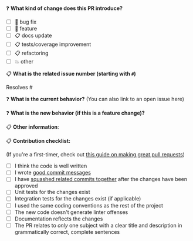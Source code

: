 ❓ **What kind of change does this PR introduce?**

* [ ] 🐞 bug fix
* [ ] 🐣 feature
* [ ] 📋 docs update
* [ ] 📋 tests/coverage improvement
* [ ] 📋 refactoring
* [ ] 💥 other

📋 **What is the related issue number (starting with `#`)**

<!-- Are there any issues opened that will be resolved by merging this change? -->
Resolves #<!-- issue number here -->

❓ **What is the current behavior?** (You can also link to an open issue here)



❓ **What is the new behavior (if this is a feature change)?**



📋 **Other information**:



📋 **Contribution checklist:**

(If you're a first-timer, check out
[this guide on making great pull requests][making a lovely PR])

- [ ] I think the code is well written
- [ ] I wrote [good commit messages]
- [ ] I have [squashed related commits together][related squash] after
      the changes have been approved
- [ ] Unit tests for the changes exist
- [ ] Integration tests for the changes exist (if applicable)
- [ ] I used the same coding conventions as the rest of the project
- [ ] The new code doesn't generate linter offenses
- [ ] Documentation reflects the changes
- [ ] The PR relates to *only* one subject with a clear title
and description in grammatically correct, complete sentences

[good commit messages]: http://chris.beams.io/posts/git-commit/
[making a lovely PR]: https://mtlynch.io/code-review-love/
[related squash]:
https://github.com/todotxt/todo.txt-android/wiki/Squash-All-Commits-Related-to-a-Single-Issue-into-a-Single-Commit
